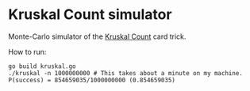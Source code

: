 # Kruskal Count simulator

Monte-Carlo simulator of the [Kruskal Count](https://arxiv.org/pdf/math/0110143.pd) card trick.

How to run:

```
go build kruskal.go
./kruskal -n 1000000000 # This takes about a minute on my machine.
P(success) = 854659035/1000000000 (0.854659035)
```
